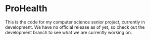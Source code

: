 # ProHealth
This is the code for my computer science senior project, currently in development. We have no official release as of yet, so check out the development branch to see what we are currently working on.
